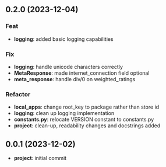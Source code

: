 ## 0.2.0 (2023-12-04)

### Feat

- **logging**: added basic logging capabilities

### Fix

- **logging**: handle unicode characters correctly
- **MetaResponse**: made internet_connection field optional
- **meta_response**: handle div/0 on weighted_ratings

### Refactor

- **local_apps**: change root_key to package rather than store id
- **logging**: clean up logging implementation
- **constants.py**: relocate VERSION constant to constants.py
- **project**: clean-up, readability changes and docstrings added

## 0.0.1 (2023-12-02)

- **project**: initial commit
